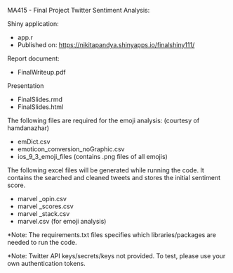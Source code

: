 MA415 - Final Project
Twitter Sentiment Analysis: 

Shiny application:
  - app.r
  - Published on: https://nikitapandya.shinyapps.io/finalshiny111/


Report document:
  - FinalWriteup.pdf 


Presentation
  - FinalSlides.rmd
  - FinalSlides.html 



The following files are required for the emoji analysis: (courtesy of hamdanazhar)
- emDict.csv
- emoticon_conversion_noGraphic.csv
- ios_9_3_emoji_files (contains .png files of all emojis)


The following excel files will be generated while running the code. 
It contains the searched and cleaned tweets and stores the initial sentiment score. 
- marvel _opin.csv
- marvel _scores.csv
- marvel _stack.csv
- marvel.csv (for emoji analysis)


*Note: The requirements.txt files specifies which libraries/packages are needed to run the code.

*Note: Twitter API keys/secrets/keys not provided. To test, please use your own authentication tokens.
